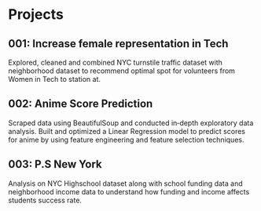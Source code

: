 # Projects

## 001: Increase female representation in Tech

Explored, cleaned and combined NYC turnstile traffic dataset with neighborhood dataset to recommend optimal spot for volunteers from Women in Tech to station at.



## 002: Anime Score Prediction

Scraped data using BeautifulSoup and conducted in‐depth exploratory data analysis. Built and optimized a Linear Regression model to predict scores for anime by using feature engineering and feature selection techniques.

## 003: P.S New York

Analysis on NYC Highschool dataset along with school funding data and neighborhood income data to understand how funding and income affects students success rate.


